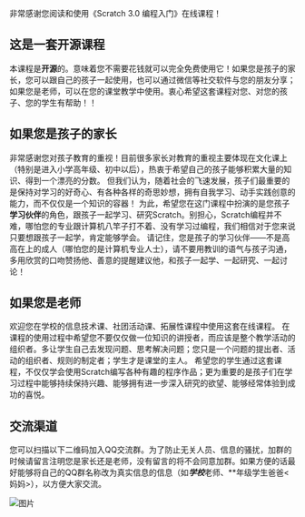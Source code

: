 非常感谢您阅读和使用《Scratch 3.0 编程入门》在线课程！

## 这是一套开源课程
本课程是**开源**的。意味着您不需要花钱就可以完全免费使用它！如果您是孩子的家长，您可以跟自己的孩子一起使用，也可以通过微信等社交软件与您的朋友分享；如果您是老师，可以在您的课堂教学中使用。衷心希望这套课程对您、对您的孩子、您的学生有帮助！！

## 如果您是孩子的家长
非常感谢您对孩子教育的重视！目前很多家长对教育的重视主要体现在文化课上（特别是进入小学高年级、初中以后），热衷于希望自己的孩子能够积累大量的知识、得到一个漂亮的分数。
但我们认为，随着社会的飞速发展，孩子们最重要的是保持对学习的好奇心、有各种各样的奇思妙想，拥有自我学习、动手实践创意的能力，而不仅仅是一个知识的容器！
为此，希望您在这门课程中扮演的是您孩子**学习伙伴**的角色，跟孩子一起学习、研究Scratch。别担心，Scratch编程并不难，哪怕您的专业跟计算机八竿子打不着、没有学习过编程，我们相信对于您来说只要想跟孩子一起学，肯定能够学会。
请记住，您是孩子的学习伙伴——不是高高在上的成人（哪怕您的是计算机专业人士），请不要用教训的语气与孩子沟通，多用欣赏的口吻赞扬他、善意的提醒建议他，和孩子一起学、一起研究、一起讨论！

## 如果您是老师
欢迎您在学校的信息技术课、社团活动课、拓展性课程中使用这套在线课程。
在课程的使用过程中希望您不要仅仅做一位知识的讲授者，而应该是整个教学活动的组织者。多让学生自己去发现问题、思考解决问题；您只是一个问题的提出者、活动的组织者、规则的制定者；学生才是课堂的主人。
希望您的学生通过这套课程，不仅仅学会使用Scratch编写各种有趣的程序作品；更为重要的是孩子们在学习过程中能够持续保持兴趣、能够拥有进一步深入研究的欲望、能够经常体验到成功的喜悦。

## 交流渠道
您可以扫描以下二维码加入QQ交流群。为了防止无关人员、信息的骚扰，加群的时候请留言注明您是家长还是老师，没有留言的将不会同意加群。如果方便的话最好能够将自己的QQ群名称改为真实信息的信息（如***学校***老师、**年级学生爸爸<妈妈>），以方便大家交流。

![图片](https://images-cdn.shimo.im/fbkMh2GIHJo1TUXO/微信图片_20181109152244.jpg)

